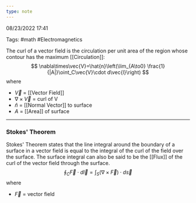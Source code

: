 ```yaml
---
type: note
---
```

08/23/2022 17:41

Tags: #math #Electromagnetics 

The curl of a vector field is the circulation per unit area of the region whose contour has the maximum [[Circulation]]:
$$
\nabla\times\vec{V}=\hat{n}\left(\lim_{A\to0} \frac{1}{|A|}\oint_C\vec{V}\cdot d\vec{l}\right)
$$
where
- $\vec V$ = [[Vector Field]]
- $\nabla\times\vec{V}$ = curl of V
- $\hat n$ = [[Normal Vector]] to surface
- $A$ = [[Area]] of surface

---

### Stokes' Theorem

Stokes' Theorem states that the line integral around the boundary of a surface in a vector field is equal to the integral of the curl of the field over the surface. The surface integral can also be said to be the [[Flux]] of the curl of the vector field through the surface. 
$$
\oint_C\vec{F}\cdot d\vec{l}=\int_S(\nabla\times\vec{F})\cdot d\vec{s}
$$
where
- $\vec{F}$ = vector field


